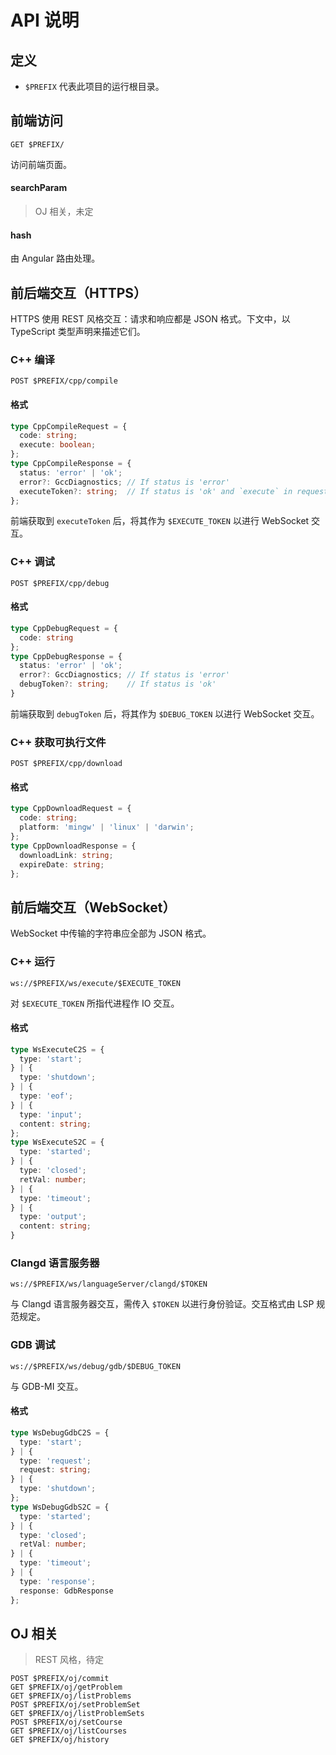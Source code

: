 # API 说明

## 定义

- `$PREFIX` 代表此项目的运行根目录。

## 前端访问

```
GET $PREFIX/
```

访问前端页面。

#### searchParam

> OJ 相关，未定

#### hash

由 Angular 路由处理。

## 前后端交互（HTTPS）

HTTPS 使用 REST 风格交互：请求和响应都是 JSON 格式。下文中，以 TypeScript 类型声明来描述它们。

### C++ 编译

```
POST $PREFIX/cpp/compile
```

#### 格式

```ts
type CppCompileRequest = {
  code: string;
  execute: boolean;
};
type CppCompileResponse = {
  status: 'error' | 'ok';
  error?: GccDiagnostics; // If status is 'error'
  executeToken?: string;  // If status is 'ok' and `execute` in request is true
};
```

前端获取到 `executeToken` 后，将其作为 `$EXECUTE_TOKEN` 以进行 WebSocket 交互。

### C++ 调试

```
POST $PREFIX/cpp/debug
```

#### 格式

```ts
type CppDebugRequest = {
  code: string
};
type CppDebugResponse = {
  status: 'error' | 'ok';
  error?: GccDiagnostics; // If status is 'error'
  debugToken?: string;    // If status is 'ok' 
}
```

前端获取到 `debugToken` 后，将其作为 `$DEBUG_TOKEN` 以进行 WebSocket 交互。

### C++ 获取可执行文件

```
POST $PREFIX/cpp/download
```

#### 格式

```ts
type CppDownloadRequest = {
  code: string;
  platform: 'mingw' | 'linux' | 'darwin';
};
type CppDownloadResponse = {
  downloadLink: string;
  expireDate: string;
};
```

## 前后端交互（WebSocket）

WebSocket 中传输的字符串应全部为 JSON 格式。

### C++ 运行

```
ws://$PREFIX/ws/execute/$EXECUTE_TOKEN
```

对 `$EXECUTE_TOKEN` 所指代进程作 IO 交互。

#### 格式
```ts
type WsExecuteC2S = {
  type: 'start';
} | {
  type: 'shutdown';
} | {
  type: 'eof';
} | {
  type: 'input';
  content: string;
};
type WsExecuteS2C = {
  type: 'started';
} | {
  type: 'closed';
  retVal: number;
} | {
  type: 'timeout';
} | {
  type: 'output';
  content: string;
}
```

### Clangd 语言服务器

```
ws://$PREFIX/ws/languageServer/clangd/$TOKEN
```

与 Clangd 语言服务器交互，需传入 `$TOKEN` 以进行身份验证。交互格式由 LSP 规范规定。

### GDB 调试

```
ws://$PREFIX/ws/debug/gdb/$DEBUG_TOKEN
```

与 GDB-MI 交互。

#### 格式

```ts
type WsDebugGdbC2S = {
  type: 'start';
} | {
  type: 'request';
  request: string;
} | {
  type: 'shutdown';
};
type WsDebugGdbS2C = {
  type: 'started';
} | {
  type: 'closed';
  retVal: number;
} | {
  type: 'timeout';
} | {
  type: 'response';
  response: GdbResponse
};
```

## OJ 相关

> REST 风格，待定

```
POST $PREFIX/oj/commit
GET $PREFIX/oj/getProblem
GET $PREFIX/oj/listProblems
POST $PREFIX/oj/setProblemSet
GET $PREFIX/oj/listProblemSets
POST $PREFIX/oj/setCourse
GET $PREFIX/oj/listCourses
GET $PREFIX/oj/history
```
